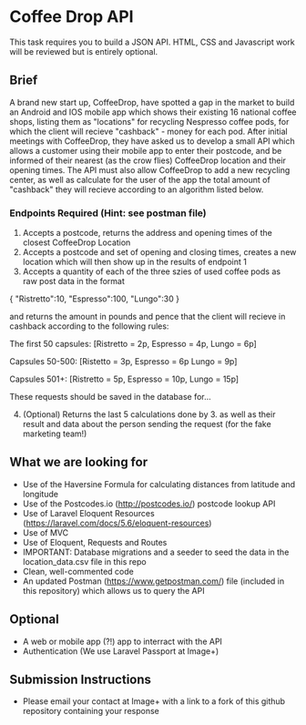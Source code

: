 # Coffee Drop API
This task requires you to build a JSON API. HTML, CSS and Javascript work will be reviewed but is entirely optional.
 
## Brief
A brand new start up, CoffeeDrop, have spotted a gap in the market to build an Android and IOS mobile app which shows their existing 16 national coffee shops, listing them as "locations" for recycling Nespresso coffee pods, for which the client will recieve "cashback" - money for each pod.
After initial meetings with CoffeeDrop, they have asked us to develop a small API which allows a customer using their mobile app to enter their postcode, and be informed of their nearest (as the crow flies) CoffeeDrop location and their opening times.
The API must also allow CoffeeDrop to add a new recycling center, as well as calculate for the user of the app the total amount of "cashback" they will recieve according to an algorithm listed below.
 
### Endpoints Required (Hint: see postman file)
 1. Accepts a postcode, returns the address and opening times of the closest CoffeeDrop Location
 2. Accepts a postcode and set of opening and closing times, creates a new location which will then show up in the results of endpoint 1
 3. Accepts a quantity of each of the three szies of used coffee pods as raw post data in the format 
 
 {
	"Ristretto":10,
	"Espresso":100,
  	"Lungo":30
  }
  
  and returns the amount in pounds and pence that the client will recieve in cashback according to the following rules:
  
  The first 50 capsules: [Ristretto = 2p, Espresso = 4p, Lungo = 6p]
  
  Capsules 50-500: [Ristetto = 3p, Espresso = 6p Lungo = 9p]
  
  Capsules 501+: [Ristretto = 5p, Espresso = 10p, Lungo = 15p]
  
  These requests should be saved in the database for...
  
  4. (Optional) Returns the last 5 calculations done by 3. as well as their result and data about the person sending the request (for the fake marketing team!)
 
## What we are looking for
 - Use of the Haversine Formula for calculating distances from latitude and longitude
 - Use of the Postcodes.io (http://postcodes.io/) postcode lookup API
 - Use of Laravel Eloquent Resources (https://laravel.com/docs/5.6/eloquent-resources)
 - Use of MVC
 - Use of Eloquent, Requests and Routes
 - IMPORTANT: Database migrations and a seeder to seed the data in the location_data.csv file in this repo
 - Clean, well-commented code 
 - An updated Postman (https://www.getpostman.com/) file (included in this repository) which allows us to query the API
 
## Optional
 - A web or mobile app (?!) app to interract with the API
 - Authentication (We use Laravel Passport at Image+)
 
 
 ## Submission Instructions
  - Please email your contact at Image+ with a link to a fork of this github repository containing your response

